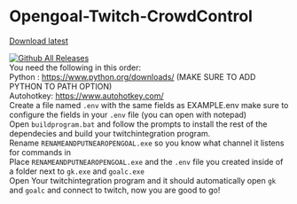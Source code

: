  # Opengoal-Twitch-CrowdControl  
 [Download latest](https://github.com/zedb0t/opengoal-checkpointrandomizer/releases/latest/download/Opengoal-Twitch-CrowdControl.zip)    

[![Github All Releases](https://img.shields.io/github/downloads/zedb0t/Opengoal-Twitch-CrowdControl/total.svg)]()  
You need the following in this order:  
Python : https://www.python.org/downloads/ (MAKE SURE TO ADD PYTHON TO PATH OPTION)   
Autohotkey: https://www.autohotkey.com/  
Create a file named `.env` with the same fields as EXAMPLE.env make sure to configure the fields in your `.env` file (you can open with notepad)  
Open `buildprogram.bat` and follow the prompts to install the rest of the dependecies and build your twitchintegration program.  
Rename `RENAMEANDPUTNEAROPENGOAL.exe` so you know what channel it listens for commands in  
Place `RENAMEANDPUTNEAROPENGOAL.exe` and the `.env` file you created inside of a folder next to `gk.exe` and `goalc.exe`  
Open Your twitchintegration program and it should automatically open `gk` and `goalc` and connect to twitch, now you are good to go!  
